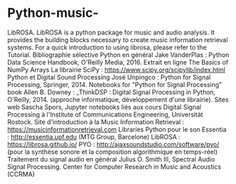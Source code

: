 # Python-music-

LibROSA. LibROSA is a python package for music and audio analysis. It provides the building blocks necessary to create music information retrieval systems. For a quick introduction to using librosa, please refer to the Tutorial.
Bibliographie sélective
Python en général
Jake VanderPlas : Python Data Science Handbook, O'Reilly Media, 2016. Extrait en ligne The Basics of NumPy Arrays
La librairie SciPy : https://www.scipy.org/scipylib/index.html
Python et Digital Sound Processing
José Unpingco : Python for Signal Processing, Springer, 2014. Notebooks for "Python for Signal Processing" book
Allen B. Downey : _ThinkDSP : Digital Signal Processing in Python, O'Reilly, 2014. (approche informatique, développement d'une librairie).
Sites web
Sascha Spors, Jupyter notebooks liés aux cours Digital Signal Processing à l'Institute of Communications Engineering, Universität Rostock.
Site d'introduction à la Music Information Retrieval : https://musicinformationretrieval.com
Libraries Python pour le son
Essentia : http://essentia.upf.edu (MTG Group, Barcelone)
LibROSA : https://librosa.github.io/
PYO : http://ajaxsoundstudio.com/software/pyo/ (pour la synthèse sonore et la composition algorithmique en temps-réel)
Traitement du signal audio en général
Julius O. Smith III, Spectral Audio Signal Processing. Center for Computer Research in Music and Acoustics (CCRMA)
